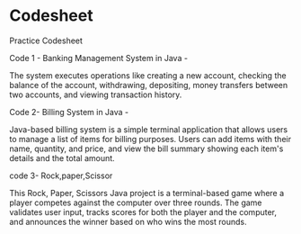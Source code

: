 # Codesheet
Practice Codesheet

Code 1 - Banking Management System in Java - 

The system executes operations like creating a new account, checking the balance of the account, withdrawing, depositing, money transfers between two accounts, and viewing transaction history.

Code 2- Billing System in Java -

Java-based billing system is a simple terminal application that allows users to manage a list of items for billing purposes. Users can add items with their name, quantity, and price, and view the bill summary showing each item's details and the total amount.

code 3- Rock,paper,Scissor

This Rock, Paper, Scissors Java project is a terminal-based game where a player competes against the computer over three rounds. The game validates user input, tracks scores for both the player and the computer, and announces the winner based on who wins the most rounds.
